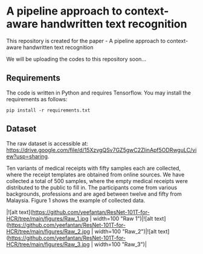 # A pipeline approach to context-aware handwritten text recognition

This repository is created for the paper - A pipeline approach to context-aware handwritten text recognition

We will be uploading the codes to this repository soon...


## Requirements
The code is written in Python and requires Tensorflow. You may install the requirements as follows:
```
pip install -r requirements.txt
```

## Dataset
The raw dataset is accessible at: https://drive.google.com/file/d/15XzvgQSv7GZ5gwC2ZlinApf5ODRwguLC/view?usp=sharing.

Ten variants of medical receipts with fifty samples each are collected, where the receipt templates are obtained from online sources. We have collected a total of 500 samples, where the empty medical receipts were distributed to the public to fill in. The participants come from various backgrounds, professions and are aged between twelve and fifty from Malaysia. Figure 1 shows the example of collected data.

|![alt text](https://github.com/yeefantan/ResNet-101T-for-HCR/tree/main/figures/Raw_1.jpg | width=100 "Raw 1")|![alt text](https://github.com/yeefantan/ResNet-101T-for-HCR/tree/main/figures/Raw_2.jpg | width=100 "Raw_2")|![alt text](https://github.com/yeefantan/ResNet-101T-for-HCR/tree/main/figures/Raw_3.jpg | width=100 "Raw_3")|
